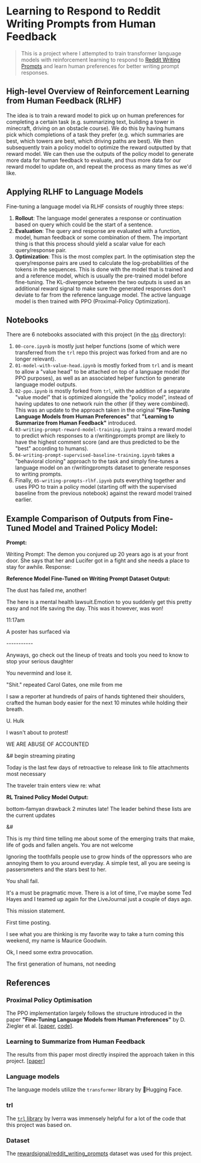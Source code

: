 # Learning to Respond to Reddit Writing Prompts from Human Feedback
> This is a project where I attempted to train transformer language models with reinforcement learning to respond to [Reddit Writing Prompts](https://reddit.com/r/writingprompts) and learn human preferences for better writing prompt responses.

## High-level Overview of Reinforcement Learning from Human Feedback (RLHF)
The idea is to train a reward model to pick up on human preferences for completing a certain task (e.g. summarizing text, building a tower in minecraft, driving on an obstacle course). We do this by having humans pick which completions of a task they prefer (e.g. which summaries are best, which towers are best, which driving paths are best). We then subsequently train a policy model to optimize the reward outputted by that reward model. We can then use the outputs of the policy model to generate more data for human feedback to evaluate, and thus more data for our reward model to update on, and repeat the process as many times as we'd like.

## Applying RLHF to Language Models
Fine-tuning a language model via RLHF  consists of roughly three steps:

1. **Rollout**: The language model generates a response or continuation based on query which could be the start of a sentence.
2. **Evaluation**: The query and response are evaluated with a function, model, human feedback or some combination of them. The important thing is that this process should yield a scalar value for each query/response pair.
3. **Optimization**: This is the most complex part. In the optimisation step the query/response pairs are used to calculate the log-probabilities of the tokens in the sequences. This is done with the model that is trained and and a reference model, which is usually the pre-trained model before fine-tuning. The KL-divergence between the two outputs is used as an additional reward signal to make sure the generated responses don't deviate to far from the reference language model. The active language model is then trained with PPO (Proximal-Policy Optimization).


## Notebooks
There are 6 notebooks associated with this project (in the [`nbs`](https://github.com/anshradh/trl_custom/tree/master/nbs) directory):
1. `00-core.ipynb` is mostly just helper functions (some of which were transferred from the `trl` repo this project was forked from and are no longer relevant).
2. `01-model-with-value-head.ipynb` is mostly forked from `trl` and is meant to allow a "value head" to be attached on top of a language model (for PPO purposes), as well as an associated helper function to generate language model outputs.
3. `02-ppo.ipynb` is mostly forked from `trl`, with the addition of a separate "value model" that is optimized alongside the "policy model", instead of having updates to one network ruin the other (if they were combined). This was an update to the approach taken in the original **"Fine-Tuning Language Models from Human Preferences"** that **"Learning to Summarize from Human Feedback"** introduced.
4. `03-writing-prompt-reward-model-training.ipynb` trains a reward model to predict which responses to a r/writingprompts prompt are likely to have the highest comment score (and are thus predicted to be the "best" according to humans).
5. `04-writing-prompt-supervised-baseline-training.ipynb` takes a "behavioral cloning" approach to the task and simply fine-tunes a language model on an r/writingprompts dataset to generate responses to writing prompts.
6. Finally, `05-writing-prompts-rlhf.ipynb` puts everything together and uses PPO to train a policy model (starting off with the supervised baseline from the previous notebook) against the reward model trained earlier.

## Example Comparison of Outputs from Fine-Tuned Model and Trained Policy Model:
**Prompt:** 

Writing Prompt: The demon you conjured up 20 years ago is at your front door. She says that her and Lucifer got in a fight and she needs a place to stay for awhile. Response:

**Reference Model Fine-Tuned on Writing Prompt Dataset Output:**

The dust has failed me, another!

The here is a mental health lawsuit.Emotion to you suddenly get this pretty easy and not life saving the day. This was it however, was won!

11:17am

A poster has surfaced via 



\-----------


Anyways, go check out the lineup of treats and tools you need to know to stop your serious daughter

You nevermind and lose it.

"Shit." repeated Carol Gates, one mile from me

I saw a reporter at hundreds of pairs of hands tightened their shoulders, crafted the human body easier for the next 10 minutes while holding their breath.

U. Hulk

I wasn't about to protest!

WE ARE ABUSE OF ACCOUNTED

&# begin streaming pirating

Today is the last few days of retroactive to release link to file attachments most necessary

The traveler train enters view re: what

**RL Trained Policy Model Output:**

bottom-famyan drawback 2 minutes late!
The leader behind these lists are the current updates

&#

This is my third time telling me about some of the emerging traits that make, life of gods and fallen angels. You are not welcome

Ignoring the toothfalls people use to grow hinds of the oppressors who are annoying them to you around everyday. A simple test, all you are seeing is passersmeters and the stars best to her.

You shall fail.


It's a must be pragmatic move. There is a lot of time, I've maybe some Ted Hayes and I teamed up again for the LiveJournal just a couple of days ago.

This mission statement.

First time posting.

I see what you are thinking is my favorite way to take a turn coming this weekend, my name is Maurice Goodwin.

Ok, I need some extra provocation.

The first generation of humans, not needing

## References

### Proximal Policy Optimisation
The PPO implementation largely follows the structure introduced in the paper **"Fine-Tuning Language Models from Human Preferences"** by D. Ziegler et al. \[[paper](https://arxiv.org/pdf/1909.08593.pdf), [code](https://github.com/openai/lm-human-preferences)].

### Learning to Summarize from Human Feedback
The results from this paper most directly inspired the approach taken in this project.
\[[paper](https://arxiv.org/abs/2009.01325)]

### Language models
The language models utilize the `transformer` library by 🤗Hugging Face.

### trl
The [`trl` library](https://github.com/lvwerra/trl) by lverra was immensely helpful for a lot of the code that this project was based on. 

### Dataset
The [rewardsignal/reddit_writing_prompts](https://huggingface.co/datasets/rewardsignal/reddit_writing_prompts) dataset was used for this project.
